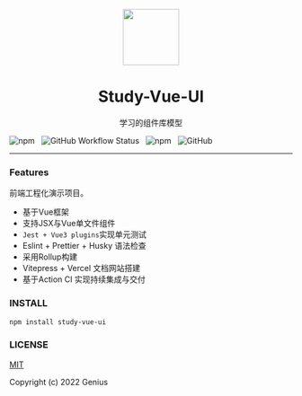 
<p align="center">
<img src="https://www.itbooks.work/tian.png" style="width:100px;" />
</p>

<h1 align="center">Study-Vue-UI</h1>

<p align="center">
学习的组件库模型
</p>

![npm](https://img.shields.io/npm/v/study-vue-ui?color=green) 
&nbsp; ![GitHub Workflow Status](https://img.shields.io/github/workflow/status/geniusguys/study-ui/CI)
&nbsp;
![npm](https://img.shields.io/npm/dw/study-vue-ui)
&nbsp;
![GitHub](https://img.shields.io/github/license/geniusguys/study-ui)



---

### Features

前端工程化演示项目。
- 基于Vue框架
- 支持JSX与Vue单文件组件
- `Jest + Vue3 plugins`实现单元测试
- Eslint + Prettier + Husky 语法检查
- 采用Rollup构建
- Vitepress + Vercel 文档网站搭建
- 基于Action CI 实现持续集成与交付

### INSTALL
```sh
npm install study-vue-ui
``` 

### LICENSE
[MIT](https://github.com/geniusguys/study-ui/blob/master/LICENSE)

Copyright (c) 2022 Genius